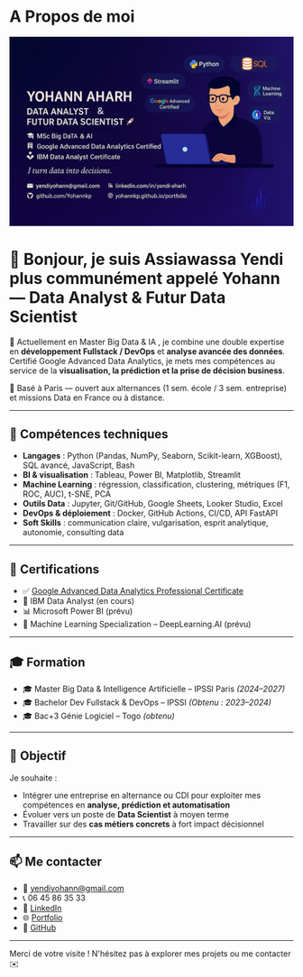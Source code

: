# A Propos de moi
![Bannière](./banniere2.png)

# 👋 Bonjour, je suis Assiawassa Yendi plus communément appelé Yohann — Data Analyst & Futur Data Scientist

🎯 Actuellement en Master Big Data & IA , je combine une double expertise en **développement Fullstack / DevOps** et **analyse avancée des données**.  
Certifié Google Advanced Data Analytics, je mets mes compétences au service de la **visualisation, la prédiction et la prise de décision business**.

📍 Basé à Paris — ouvert aux alternances (1 sem. école / 3 sem. entreprise) et missions Data en France ou à distance.

---

## 🧠 Compétences techniques

- **Langages** : Python (Pandas, NumPy, Seaborn, Scikit-learn, XGBoost), SQL avancé, JavaScript, Bash
- **BI & visualisation** : Tableau, Power BI, Matplotlib, Streamlit
- **Machine Learning** : régression, classification, clustering, métriques (F1, ROC, AUC), t-SNE, PCA
- **Outils Data** : Jupyter, Git/GitHub, Google Sheets, Looker Studio, Excel
- **DevOps & déploiement** : Docker, GitHub Actions, CI/CD, API FastAPI
- **Soft Skills** : communication claire, vulgarisation, esprit analytique, autonomie, consulting data

---

## 📜 Certifications

- ✅ [Google Advanced Data Analytics Professional Certificate](https://coursera.org/share/996430bde36afd3f6385cd27fa9251e4)
- 📁 IBM Data Analyst (en cours)
- 📊 Microsoft Power BI (prévu)
- 🧠 Machine Learning Specialization – DeepLearning.AI (prévu)

---

## 🎓 Formation

- 🎓 Master Big Data & Intelligence Artificielle – IPSSI Paris *(2024–2027)*
- 🎓 Bachelor Dev Fullstack & DevOps – IPSSI *(Obtenu : 2023–2024)*
- 🎓 Bac+3 Génie Logiciel – Togo *(obtenu)*

---

## 🚀 Objectif

Je souhaite :
- Intégrer une entreprise en alternance ou CDI pour exploiter mes compétences en **analyse, prédiction et automatisation**
- Évoluer vers un poste de **Data Scientist** à moyen terme
- Travailler sur des **cas métiers concrets** à fort impact décisionnel

---

## 📫 Me contacter

- 📧 yendiyohann@gmail.com  
- 📞 06 45 86 35 33  
- 💼 [LinkedIn](https://linkedin.com/in/yendi-aharh-a9b2992a8)  
- 🌐 [Portfolio](https://yohannkp.github.io/portfolio/)  
- 🐙 [GitHub](https://github.com/Yohannkp)

---

Merci de votre visite ! N'hésitez pas à explorer mes projets ou me contacter ✉️
